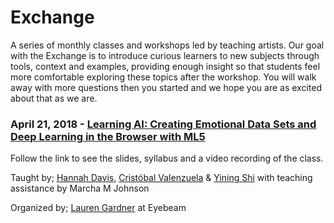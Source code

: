 # Exchange
A series of monthly classes and workshops led by teaching artists. Our goal with the Exchange is to introduce curious learners to new subjects through tools, context and examples, providing enough insight so that students feel more comfortable exploring these topics after the workshop. You will walk away with more questions then you started and we hope you are as excited about that as we are.

### April 21, 2018 - [Learning AI: Creating Emotional Data Sets and Deep Learning in the Browser with ML5](https://github.com/eyebeam/Exchange/blob/master/Apr21_LearningAI.md) 
Follow the link to see the slides, syllabus and a video recording of the class.

Taught by; [Hannah Davis](https://github.com/handav), [Cristóbal Valenzuela](https://github.com/cvalenzuela) & [Yining Shi](https://github.com/yining1023) with teaching assistance by Marcha M Johnson

Organized by; [Lauren Gardner](@poohlaga) at Eyebeam
